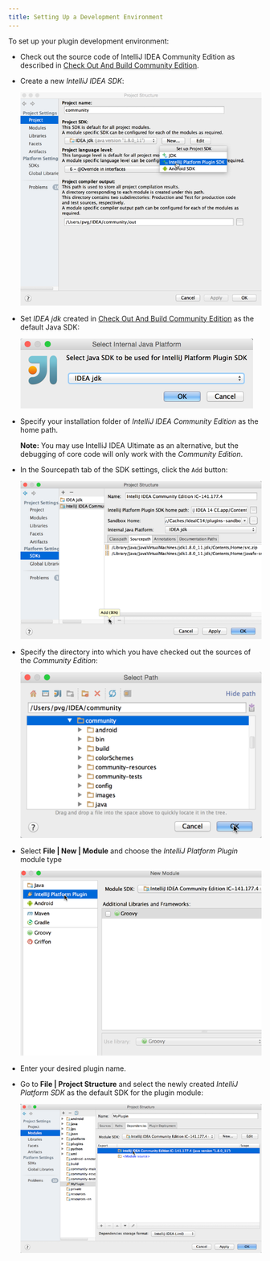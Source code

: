 ```yaml
---
title: Setting Up a Development Environment
---
```



To set up your plugin development environment:

*  Check out the source code of IntelliJ IDEA Community Edition as described in
   [Check Out And Build Community Edition](/basics/checkout_and_build_community.md).

*  Create a new *IntelliJ IDEA SDK*:

   ![Create IntelliJ IDEA SDK](img/create_intellij_idea_sdk.png)

*  Set *IDEA jdk* created in
   [Check Out And Build Community Edition](/basics/checkout_and_build_community.md)
   as the default Java SDK:

   ![Set IDEA JDK](img/set_idea_jdk.png)

*  Specify your installation folder of *IntelliJ IDEA Community Edition* as the home path.

   **Note:**
   You may use IntelliJ IDEA Ultimate as an alternative, but the debugging of core code will only work with the *Community Edition*.

*  In the Sourcepath tab of the SDK settings, click the ```Add``` button:

   ![Add Sourcepath](img/add_sourcepath.png)

*  Specify the directory into which you have checked out the sources of the *Community Edition*:

   ![Specify Source Paths](img/community_sources_directory.png)

*  Select **File \| New \| Module** and choose the *IntelliJ Platform Plugin* module type

   ![IntelliJ Platform Plugin Module](img/intellij_platform_plugin_module.png)

*  Enter your desired plugin name.

*  Go to **File \| Project Structure** and select the newly created *IntelliJ Platform SDK* as the default SDK for the plugin module:

   ![Set Plugin Module SDK](img/set_plugin_module_sdk.png)

